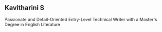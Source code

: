 ## Kavitharini S

Passionate and Detail-Oriented Entry-Level Technical Writer with a Master's Degree in English Literature

